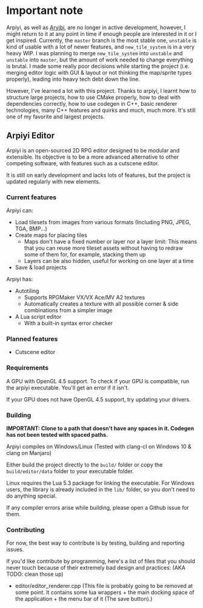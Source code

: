 # Important note
Arpiyi, as well as [Aryibi](https://github.com/alexdevteam/aryibi), are no longer in active development,
however, I might return to it at any point in time if
enough people are interested in it or I get inspired. Currently, the `master` branch is the most stable
one, `unstable` is kind of usable with a lot of newer features, and `new_tile_system` is in a very
heavy WIP. I was planning to merge `new_tile_system` into `unstable` and `unstable` into `master`,
but the amount of work needed to change everything is brutal. I made some really poor decisions while
starting the project (i.e. merging editor logic with GUI & layout or not thinking the map/sprite types properly),
leading into heavy tech debt down the line.

However, I've learned a lot with this project. Thanks to arpiyi, I learnt how to structure large projects,
how to use CMake properly, how to deal with dependencies correctly, how to use codegen in C++, basic
renderer technologies, many C++ features and quirks and much, much more. It's still one of my
favorite and largest projects.

## Arpiyi Editor
Arpiyi is an open-sourced 2D RPG editor designed to be modular and
extensible. Its objective is to be a more advanced alternative to other competing software,
with features such as a cutscene editor.

It is still on early development and lacks lots of features, but the project is updated
regularly with new elements.

### Current features
Arpiyi can:
- Load tilesets from images from various formats (Including PNG, JPEG, TGA, BMP...)
- Create maps for placing tiles
  - Maps don't have a fixed number or layer nor a layer limit:
  This means that you can reuse more tileset assets without having to redraw
  some of them for, for example, stacking them up
  - Layers can be also hidden, useful for working on one layer at a time
- Save & load projects

Arpiyi has:
- Autotiling
  - Supports RPGMaker VX/VX Ace/MV A2 textures
  - Automatically creates a texture with all possible corner & side combinations from a simpler image
- A Lua script editor
  - With a built-in syntax error checker

### Planned features
- Cutscene editor

### Requirements
A GPU with OpenGL 4.5 support. To check if your GPU is compatible, run the arpiyi executable.
You'll get an error if it isn't.

If your GPU does not have OpenGL 4.5 support, try updating your drivers.

### Building
**IMPORTANT: Clone to a path that doesn't have any spaces in it. Codegen has not been tested with spaced paths.**

Arpiyi compiles on Windows/Linux (Tested with clang-cl on Windows 10 & clang on Manjaro)

Either build the project directly to the `build/` folder or copy the `build/editor/data`
folder to your executable folder.

Linux requires the Lua 5.3 package for linking the executable. For Windows users, the library
is already included in the `lib/` folder, so you don't need to do anything special.

If any compiler errors arise while building, please open a Github issue for them.

### Contributing
For now, the best way to contribute is by testing, building and reporting issues.

If you'd like contribute by programming, here's a list of files that you should never touch
because of their extremely bad design and practices: (AKA TODO: clean those up)
- editor/editor_renderer.cpp (This file is probably going to be removed at some point. It contains some lua wrappers +
the main docking space of the application + the menu bar of it (The save button).)
